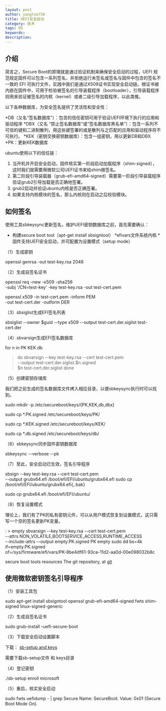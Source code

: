 ```yaml
---
layout: post
author: yangtze736
title: UEFI安全启动
category: 技术
tags: OS
keywords: 
description: 
---
```


## 介绍

简言之，Secure Boot的原理就是通过验证机制来确保安全启动的过程，UEFI 规范规定固件可以包含一系列签名，并拒绝运行未签名或签名与固件中包含的签名不一致的 EFI 可执行文件，实践中我们是通过X509证书实现安全启动链。根证书被内嵌在固件中，可用于检验被签名的引导装载程序（bootloader），引导装载程序则用来验证被签名的内核（kernel）或者二级引导加载程序，以此类推。

以下各种数据库，为安全签名提供了灵活性和安全性：

*DB（又名“签名数据库”）：包含的信任密钥可用于验证UEFI环境下执行的应用和驱动程序
*DBX（又名 “禁止签名数据库”或“签名数据库黑名单”）：包含一系列不可信的键和二进制散列，用这些键签署的或是散列与之匹配的应用和驱动程序将不可执行。
*KEK（密钥交换密钥数据库）：包含一组密钥，用以更新DB和DBX
*PK：更新KEK数据库

ubuntu使用以下的信任链：

1. 当开机并开启安全启动，固件核实第一阶段启动加载程序（shim-signed），这时我们就需要用微软公司UEFI证书来给shim做签名。
2. 第二阶段引导装载器（grub-efi-amd64-signed）需要第一阶段引导装载程序验证grub2引导加载是否正确地签署。
3. grub2启动并验证ubuntu内核是否正确签署。
4. 如果支持内核模块的签名，那么内核则在启动之后校验模块。


## 如何签名

使用工具sbkeysync更新签名，维护UEFI密钥数据库之前，首先需要确认：

* 构建secure boot tool（apt-get install sbsigntool）
*efivars文件系统内核
*固件支持UEFI安全启动，并可配置为设置模式（setup mode）


（1）生成密钥

openssl genrsa -out test-key.rsa 2048

（2）生成自签名证书

openssl req -new -x509 -sha256 \
	-subj '/CN=test-key' -key test-key.rsa -out test-cert.pem

openssl x509 -in test-cert.pem -inform PEM \
        -out test-cert.der -outform DER

（3）sbsiglist生成EFI签名列表

sbsiglist --owner $guid --type x509 --output test-cert.der.siglist test-cert.der

（4）sbvarsign生成EFI签名数据库

for n in PK KEK db
> do
>   sbvarsign --key test-key.rsa --cert test-cert.pem \
>     --output test-cert.der.siglist.$n.signed \
>     $n test-cert.der.siglist
> done

（5）创建密钥存储库

我们把之前生成的签名数据库文件拷入相应目录，以便sbkeysync执行时可以找到。

sudo mkdir -p /etc/secureboot/keys/{PK,KEK,db,dbx}

sudo cp *.PK.signed /etc/secureboot/keys/PK/

sudo cp *.KEK.signed /etc/secureboot/keys/KEK/

sudo cp *.db.signed /etc/secureboot/keys/db/

（6）sbkeysync同步固件密钥数据库

sbkeysync --verbose --pk

（7）至此，安全启动已生效，签名引导程序

sbsign --key test-key.rsa --cert test-cert.pem \
        --output grubx64.efi /boot/efi/EFI/ubuntu/grubx64.efi
sudo cp /boot/efi/EFI/ubuntu/grubx64.efi{,.bak}

sudo cp grubx64.efi /boot/efi/EFI/ubuntu/

（8）恢复设置模式

理论上，我们有了PK的私有密钥元件，可以从用户模式恢复到设置模式，这只需写一个空的签名更新PK变量。

: > empty
sbvarsign --key test-key.rsa --cert test-cert.pem \
        --attrs NON_VOLATILE,BOOTSERVICE_ACCESS,RUNTIME_ACCESS \
        --include-attrs --output empty.PK.signed PK empty
sudo dd bs=4k if=empty.PK.signed \
        of=/sys/firmware/efi/vars/PK-8be4df61-93ca-11d2-aa0d-00e098032b8c

secure boot tools resources
The git repository, at [git](git://kernel.ubuntu.com/)

## 使用微软密钥签名引导程序

（1）安装工具包

sudo apt-get install sbsigntool openssl grub-efi-amd64-signed fwts shim-signed linux-signed-generic

（2）生成自签名证书

sudo grub-install –uefi-secure-boot

（3）下载安全启动设置脚本

下载： [sb-setup and keys](http://bazaar.launchpad.net/~ubuntu-bugcontrol/qa-regression-testing/master/view/head:/notes_testing/secure-boot)

需要下载sb-setup文件 和 keys目录

（4）登记密钥

./sb-setup enroll microsoft

（5）重启，核实安全启动

sudo fwts uefidump - | grep Secure
Name: SecureBoot.
  Value: 0x01 (Secure Boot Mode On).
